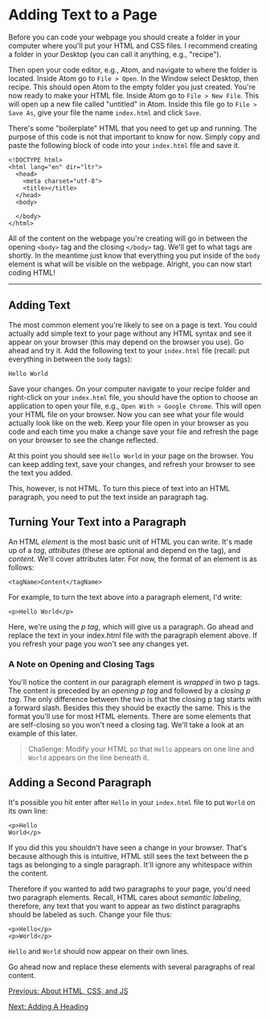# Adding Text to a Page

Before you can code your webpage you should create a folder in your computer where you'll put your HTML and CSS files. I recommend creating a folder in your Desktop (you can call it anything, e.g., "recipe").

Then open your code editor, e.g., Atom, and navigate to where the folder is located. Inside Atom go to `File > Open`. In the Window select Desktop, then recipe. This should open Atom to the empty folder you just created. You're now ready to make your HTML file. Inside Atom go to `File > New File`. This will open up a new file called "untitled" in Atom. Inside this file go to `File > Save As`, give your file the name `index.html` and click `Save`.

There's some "boilerplate" HTML that you need to get up and running. The purpose of this code is not that important to know for now. Simply copy and paste the following block of code into your `index.html` file and save it.
```
<!DOCTYPE html>
<html lang="en" dir="ltr">
  <head>
    <meta charset="utf-8">
    <title></title>
  </head>
  <body>

  </body>
</html>
```
All of the content on the webpage you're creating will go in between the opening `<body>` tag and the closing `</body>` tag. We'll get to what tags are shortly. In the meantime just know that everything you put inside of the `body` element is what will be visible on the webpage. Alright, you can now start coding HTML!

---

## Adding Text

The most common element you're likely to see on a page is text. You could actually add simple text to your page without any HTML syntax and see it appear on your browser (this may depend on the browser you use). Go ahead and try it. Add the following text to your `index.html` file (recall: put everything in between the `body` tags):
```
Hello World
```
Save your changes. On your computer navigate to your recipe folder and right-click on your `index.html` file, you should have the option to choose an application to open your file, e.g., `Open With > Google Chrome`. This will open your HTML file on your browser. Now you can see what your file would actually look like on the web.
Keep your file open in your browser as you code and each time you make a change save your file and refresh the page on your browser to see the change reflected.

At this point you should see `Hello World` in your page on the browser. You can keep adding text, save your changes, and refresh your browser to see the text you added.

This, however, is not HTML. To turn this piece of text into an HTML paragraph, you need to put the text inside an paragraph tag.

## Turning Your Text into a Paragraph

An HTML _element_ is the most basic unit of HTML you can write. It's made up of a _tag_, _attributes_ (these are optional and depend on the tag), and _content_. We'll cover attributes later. For now, the format of an element is as follows:
```
<tagName>Content</tagName>
```
For example, to turn the text above into a paragraph element, I'd write:
```
<p>Hello World</p>
```
Here, we're using the _p tag_, which will give us a paragraph. Go ahead and replace the text in your index.html file with the paragraph element above. If you refresh your page you won't see any changes yet.

### A Note on Opening and Closing Tags
You'll notice the content in our paragraph element is _wrapped_ in two p tags. The content is preceded by an _opening p tag_ and followed by a _closing p tag_. The only difference between the two is that the closing p tag starts with a forward slash. Besides this they should be exactly the same. This is the format you'll use for most HTML elements. There are some elements that are self-closing so you won't need a closing tag. We'll take a look at an example of this later.

> Challenge: Modify your HTML so that `Hello` appears on one line and `World` appears on the line beneath it.

## Adding a Second Paragraph

It's possible you hit enter after `Hello` in your `index.html` file to put `World` on its own line:
```
<p>Hello
World</p>
```
If you did this you shouldn't have seen a change in your browser. That's because although this is intuitive, HTML still sees the text between the p tags as belonging to a single paragraph. It'll ignore any whitespace within the content.

Therefore if you wanted to add two paragraphs to your page, you'd need two paragraph elements. Recall, HTML cares about _semantic labeling_, therefore, any text that you want to appear as two distinct paragraphs should be labeled as such. Change your file thus:
```
<p>Hello</p>
<p>World</p>
```
`Hello` and `World` should now appear on their own lines.

Go ahead now and replace these elements with several paragraphs of real content.

[Previous: About HTML, CSS, and JS](about_html_css_js.md)

[Next: Adding A Heading](html_heading.md)
